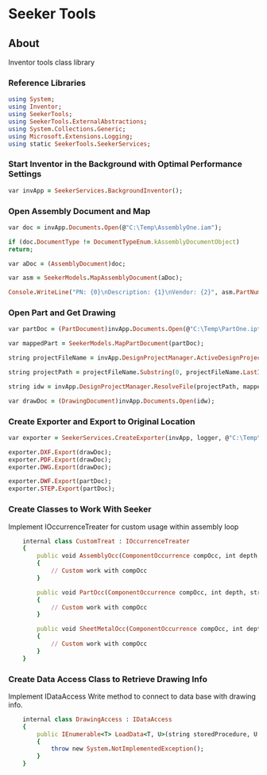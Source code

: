 # Seeker Tools
## About
Inventor tools class library
### Reference Libraries
```ruby
using System;
using Inventor;
using SeekerTools;
using SeekerTools.ExternalAbstractions;
using System.Collections.Generic;
using Microsoft.Extensions.Logging;
using static SeekerTools.SeekerServices;
```
### Start Inventor in the Background with Optimal Performance Settings
```ruby
var invApp = SeekerServices.BackgroundInventor();
```
### Open Assembly Document and Map
```ruby
var doc = invApp.Documents.Open(@"C:\Temp\AssemblyOne.iam");

if (doc.DocumentType != DocumentTypeEnum.kAssemblyDocumentObject)
return;

var aDoc = (AssemblyDocument)doc;

var asm = SeekerModels.MapAssemblyDocument(aDoc);

Console.WriteLine("PN: {0}\nDescription: {1}\nVendor: {2}", asm.PartNumber, asm.Description, asm.Vendor);
```
### Open Part and Get Drawing
```ruby
var partDoc = (PartDocument)invApp.Documents.Open(@"C:\Temp\PartOne.ipt");

var mappedPart = SeekerModels.MapPartDocument(partDoc);

string projectFileName = invApp.DesignProjectManager.ActiveDesignProject.FullFileName;

string projectPath = projectFileName.Substring(0, projectFileName.LastIndexOf("\\"));

string idw = invApp.DesignProjectManager.ResolveFile(projectPath, mappedPart.PartNumber + ".idw");

var drawDoc = (DrawingDocument)invApp.Documents.Open(idw);
```
### Create Exporter and Export to Original Location
```ruby
var exporter = SeekerServices.CreateExporter(invApp, logger, @"C:\Temp\Config.ini");

exporter.DXF.Export(drawDoc);
exporter.PDF.Export(drawDoc);
exporter.DWG.Export(drawDoc);

exporter.DWF.Export(partDoc);
exporter.STEP.Export(partDoc);
```
### Create Classes to Work With Seeker
Implement IOccurrenceTreater for custom usage within assembly loop
```ruby
    internal class CustomTreat : IOccurrenceTreater
    {
        public void AssemblyOcc(ComponentOccurrence compOcc, int depth, string parentId)
        {
            // Custom work with compOcc
        }

        public void PartOcc(ComponentOccurrence compOcc, int depth, string parentId)
        {
            // Custom work with compOcc
        }

        public void SheetMetalOcc(ComponentOccurrence compOcc, int depth, string parentId)
        {
            // Custom work with compOcc
        }
    }
```
### Create Data Access Class to Retrieve Drawing Info
Implement IDataAccess
Write method to connect to data base with drawing info.
```ruby
    internal class DrawingAccess : IDataAccess
    {
        public IEnumerable<T> LoadData<T, U>(string storedProcedure, U parameters)
        {
            throw new System.NotImplementedException();
        }
    }
```
